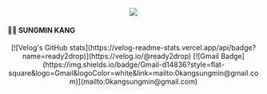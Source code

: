 <div align=center> 

<a href="https://hits.seeyoufarm.com"><img src="https://hits.seeyoufarm.com/api/count/incr/badge.svg?url=https%3A%2F%2Fgithub.com%2Fready2drop&count_bg=%235EF506&title_bg=%23555555&icon=&icon_color=%23E7E7E7&title=Hits&edge_flat=false"/></a>

</div>

<h4> 🧑‍💻 SUNGMIN KANG </h4>

<!-- 🎓 MS in Artificial Intelligence 
Brain-Computer Interface laboratory, Biomedical engineering, UNIST, Republic of Korea

💖 Interest
Medical image (X-ray, MRI) analysis
Machine learning & Deep learning -->




<div align=center> 
[![Velog's GitHub stats](https://velog-readme-stats.vercel.app/api/badge?name=ready2drop)](https://velog.io/@ready2drop) 
[![Gmail Badge](https://img.shields.io/badge/Gmail-d14836?style=flat-square&logo=Gmail&logoColor=white&link=mailto:0kangsungmin@gmail.com)](mailto:0kangsungmin@gmail.com)

 
</div>
